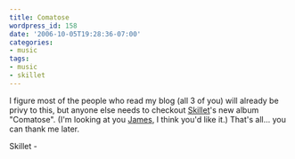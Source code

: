 ```yaml
---
title: Comatose
wordpress_id: 158
date: '2006-10-05T19:28:36-07:00'
categories:
- music
tags:
- music
- skillet
---
```

I figure most of the people who read my blog (all 3 of you) will already be privy to this, but anyone else needs to
checkout [Skillet][]'s new album "Comatose".  (I'm looking at you [James][], I think you'd like it.)  That's all... you
can thank me later.

<a href="http://phobos.apple.com/WebObjects/MZStore.woa/wa/viewAlbum?i=193381619&id=193381606&s=143441">
  <img height="15" width="61" alt="Skillet - Comatose" src="http://ax.phobos.apple.com.edgesuite.net/images/badgeitunes61x15dark.gif">
</a>

[Skillet]: http://www.skillet.com/
[James]: http://aioxipa.com/mrg/

